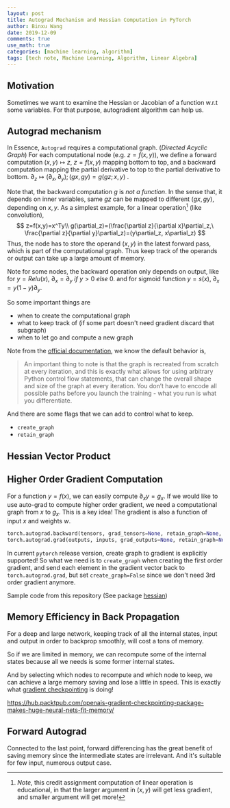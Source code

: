 ```yaml
---
layout: post
title: Autograd Mechanism and Hessian Computation in PyTorch
author: Binxu Wang
date: 2019-12-09
comments: true
use_math: true
categories: [machine learning, algorithm]
tags: [tech note, Machine Learning, Algorithm, Linear Algebra]
---
```


## Motivation

Sometimes we want to examine the Hessian or Jacobian of a function w.r.t some variables. For that purpose, autogradient algorithm can help us. 

## Autograd mechanism 

In Essence, `Autograd` requires a computational graph. (*Directed Acyclic Graph*) For each computational node (e.g. $z=f(x,y)$), we define a forward computation $(x,y)\mapsto z,\ z=f(x,y)$ mapping bottom to top, and a backward computation mapping the partial derivative to top to the partial derivative to bottom. $\partial_z\mapsto (\partial_x,\partial_y); (gx,gy)=g(gz;x,y)$ .  

Note that, the backward computation $g$ is *not a function*. In the sense that, it depends on inner variables, same $gz$ can be mapped to different $(gx,gy)$, depending on $x,y$. As a simplest example, for a linear operation[^1] (like convolution), 
$$
z=f(x,y)=x^Ty\\
g(\partial_z)=(\frac{\partial z}{\partial x}\partial_z,\ \frac{\partial z}{\partial y}\partial_z)=(y\partial_z, x\partial_z)
$$
Thus, the node has to store the operand $(x,y)$ in the latest forward pass, which is part of the computational graph. Thus keep track of the operands or output can take up a large amount of memory. 

Note for some nodes, the backward operation only depends on output, like for $y=Relu(x)$, $\partial_x=\partial_y\ if\ y>0 \ else\ 0$. and for sigmoid function $y=s(x),\ \partial_x=y(1-y)\partial_y$. 

So some important things are 

* when to create the computational graph
* what to keep track of (if some part doesn't need gradient discard that subgraph)
* when to let go and compute a new graph

[^1]:*Note*, this credit assignment computation of linear operation is educational, in that the larger argument in $(x,y)$ will get less gradient, and smaller argument will get more! 

Note from the [official documentation]( https://pytorch.org/docs/master/notes/autograd.html ), we know the default behavior is, 

> An important thing to note is that the graph is recreated from scratch at every iteration, and this is exactly what allows for using arbitrary Python control flow statements, that can change the overall shape and size of the graph at every iteration. You don’t have to encode all possible paths before you launch the training - what you run is what you differentiate. 

And there are some flags that we can add to control what to keep. 

* `create_graph` 
* `retain_graph`

## Hessian Vector Product





## Higher Order Gradient Computation

For a function $y=f(x)$, we can easily compute $\partial_x y=g_x$. If we would like to use auto-grad to compute higher order gradient, we need a computational graph from $x$ to $g_x$.  This is a key idea! The gradient is also a function of input $x$ and weights $w$. 

```python
torch.autograd.backward(tensors, grad_tensors=None, retain_graph=None, create_graph=False, grad_variables=None)
torch.autograd.grad(outputs, inputs, grad_outputs=None, retain_graph=None, create_graph=False, only_inputs=True, allow_unused=False)
```

In current `pytorch` release version, create graph to gradient is explicitly supported! So what we need is to `create_graph` when creating the first order gradient, and send each element in the gradient vector back to `torch.autograd.grad`, but set `create_graph=False` since we don't need 3rd order gradient anymore. 

Sample code from this repository (See package [hessian]())



## Memory Efficiency in Back Propagation

For a deep and large network, keeping track of all the internal states, input and output in order to backprop smoothly, will cost a tons of memory. 

So if we are limited in memory, we can recompute some of the internal states because all we needs is some former internal states. 

And by selecting which nodes to recompute and which node to keep, we can achieve a large memory saving and lose a little in speed. This is exactly what [gradient checkpointing](https://github.com/cybertronai/gradient-checkpointing) is doing! 

https://hub.packtpub.com/openais-gradient-checkpointing-package-makes-huge-neural-nets-fit-memory/ 

## Forward Autograd 

Connected to the last point, forward differencing has the great benefit of saving memory since the intermediate states are irrelevant. And it's suitable for few input, numerous output case. 



